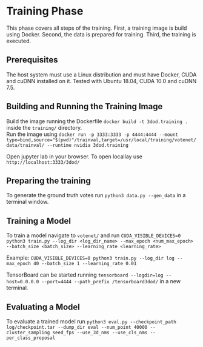 # Training Phase

This phase covers all steps of the training. First, a training image is build using Docker. Second, the data is prepared for training. Third, the training is executed.

## Prerequisites

The host system must use a Linux distribution and must have Docker, CUDA and cuDNN installed on it. Tested with Ubuntu 18.04, CUDA 10.0 and cuDNN 7.5.

## Building and Running the Training Image

Build the image running the Dockerfile `docker build -t 3dod.training .` inside the `training/` directory.                                             
Run the image using `docker run -p 3333:3333 -p 4444:4444 --mount type=bind,source="$(pwd)"/trainval,target=/usr/local/training/votenet/data/trainval/ --runtime nvidia 3dod.training`

Open jupyter lab in your browser. To open locallay use `http://localhost:3333/3dod/`

## Preparing the training

To generate the ground truth votes run `python3 data.py --gen_data` in a terminal window.

## Training a Model

To train a model navigate to `votenet/` and run `CUDA_VISIBLE_DEVICES=0 python3 train.py --log_dir <log_dir_name> --max_epoch <num_max_epoch> --batch_size <batch_size> --learning_rate <learning_rate>`

Example: `CUDA_VISIBLE_DEVICES=0 python3 train.py --log_dir log --max_epoch 40 --batch_size 1 --learning_rate 0.01`

TensorBoard can be started running `tensorboard --logdir=log --host=0.0.0.0 --port=4444 --path_prefix /tensorboard3dod/` in a new terminal.


## Evaluating a Model

To evaluate a trained model run `python3 eval.py --checkpoint_path log/checkpoint.tar --dump_dir eval --num_point 40000 --cluster_sampling seed_fps --use_3d_nms --use_cls_nms --per_class_proposal`
